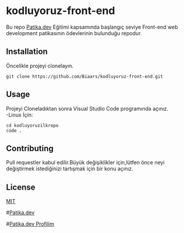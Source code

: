 # kodluyoruz-front-end
Bu repo [Patika.dev](https://www.patika.dev/tr) Eğitimi kapsamında başlangıç seviye Front-end web development patikasının ödevlerinin bulunduğu repodur.



## Installation
Öncelikle projeyi clonelayın.  
```
git clone https://github.com/Biaars/kodluyoruz-front-end.git
```


## Usage
Projeyi Cloneladıktan sonra Visual Studio Code programında açınız.  
-Linux İçin:
```
cd kodluyoruzilkrepo
code .
```
## Contributing
Pull requestler kabul edilir.Büyük değişiklikler için,lütfen önce neyi değiştirmek istediğinizi   tartışmak için bir konu açınız.

## License

[MIT](https://choosealicense.com/licenses/mit/)

#[Patika.dev](https://app.patika.dev/)

#[Patika.dev Profilim](https://app.patika.dev/Biaars)
